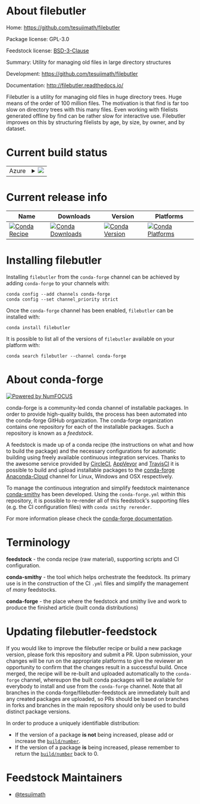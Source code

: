About filebutler
================

Home: https://github.com/tesujimath/filebutler

Package license: GPL-3.0

Feedstock license: [BSD-3-Clause](https://github.com/conda-forge/filebutler-feedstock/blob/master/LICENSE.txt)

Summary: Utility for managing old files in large directory structures

Development: https://github.com/tesujimath/filebutler

Documentation: http://filebutler.readthedocs.io/

Filebutler is a utility for managing old files in huge directory trees.
Huge means of the order of 100 million files. The motivation is that
find is far too slow on directory trees with this many files. Even
working with filelists generated offline by find can be rather slow for
interactive use. Filebutler improves on this by structuring filelists by
age, by size, by owner, and by dataset.


Current build status
====================


<table>
    
  <tr>
    <td>Azure</td>
    <td>
      <details>
        <summary>
          <a href="https://dev.azure.com/conda-forge/feedstock-builds/_build/latest?definitionId=300&branchName=master">
            <img src="https://dev.azure.com/conda-forge/feedstock-builds/_apis/build/status/filebutler-feedstock?branchName=master">
          </a>
        </summary>
        <table>
          <thead><tr><th>Variant</th><th>Status</th></tr></thead>
          <tbody><tr>
              <td>linux_64_python3.10.____cpython</td>
              <td>
                <a href="https://dev.azure.com/conda-forge/feedstock-builds/_build/latest?definitionId=300&branchName=master">
                  <img src="https://dev.azure.com/conda-forge/feedstock-builds/_apis/build/status/filebutler-feedstock?branchName=master&jobName=linux&configuration=linux_64_python3.10.____cpython" alt="variant">
                </a>
              </td>
            </tr><tr>
              <td>linux_64_python3.7.____cpython</td>
              <td>
                <a href="https://dev.azure.com/conda-forge/feedstock-builds/_build/latest?definitionId=300&branchName=master">
                  <img src="https://dev.azure.com/conda-forge/feedstock-builds/_apis/build/status/filebutler-feedstock?branchName=master&jobName=linux&configuration=linux_64_python3.7.____cpython" alt="variant">
                </a>
              </td>
            </tr><tr>
              <td>linux_64_python3.8.____cpython</td>
              <td>
                <a href="https://dev.azure.com/conda-forge/feedstock-builds/_build/latest?definitionId=300&branchName=master">
                  <img src="https://dev.azure.com/conda-forge/feedstock-builds/_apis/build/status/filebutler-feedstock?branchName=master&jobName=linux&configuration=linux_64_python3.8.____cpython" alt="variant">
                </a>
              </td>
            </tr><tr>
              <td>linux_64_python3.9.____cpython</td>
              <td>
                <a href="https://dev.azure.com/conda-forge/feedstock-builds/_build/latest?definitionId=300&branchName=master">
                  <img src="https://dev.azure.com/conda-forge/feedstock-builds/_apis/build/status/filebutler-feedstock?branchName=master&jobName=linux&configuration=linux_64_python3.9.____cpython" alt="variant">
                </a>
              </td>
            </tr><tr>
              <td>osx_64_python3.10.____cpython</td>
              <td>
                <a href="https://dev.azure.com/conda-forge/feedstock-builds/_build/latest?definitionId=300&branchName=master">
                  <img src="https://dev.azure.com/conda-forge/feedstock-builds/_apis/build/status/filebutler-feedstock?branchName=master&jobName=osx&configuration=osx_64_python3.10.____cpython" alt="variant">
                </a>
              </td>
            </tr><tr>
              <td>osx_64_python3.7.____cpython</td>
              <td>
                <a href="https://dev.azure.com/conda-forge/feedstock-builds/_build/latest?definitionId=300&branchName=master">
                  <img src="https://dev.azure.com/conda-forge/feedstock-builds/_apis/build/status/filebutler-feedstock?branchName=master&jobName=osx&configuration=osx_64_python3.7.____cpython" alt="variant">
                </a>
              </td>
            </tr><tr>
              <td>osx_64_python3.8.____cpython</td>
              <td>
                <a href="https://dev.azure.com/conda-forge/feedstock-builds/_build/latest?definitionId=300&branchName=master">
                  <img src="https://dev.azure.com/conda-forge/feedstock-builds/_apis/build/status/filebutler-feedstock?branchName=master&jobName=osx&configuration=osx_64_python3.8.____cpython" alt="variant">
                </a>
              </td>
            </tr><tr>
              <td>osx_64_python3.9.____cpython</td>
              <td>
                <a href="https://dev.azure.com/conda-forge/feedstock-builds/_build/latest?definitionId=300&branchName=master">
                  <img src="https://dev.azure.com/conda-forge/feedstock-builds/_apis/build/status/filebutler-feedstock?branchName=master&jobName=osx&configuration=osx_64_python3.9.____cpython" alt="variant">
                </a>
              </td>
            </tr>
          </tbody>
        </table>
      </details>
    </td>
  </tr>
</table>

Current release info
====================

| Name | Downloads | Version | Platforms |
| --- | --- | --- | --- |
| [![Conda Recipe](https://img.shields.io/badge/recipe-filebutler-green.svg)](https://anaconda.org/conda-forge/filebutler) | [![Conda Downloads](https://img.shields.io/conda/dn/conda-forge/filebutler.svg)](https://anaconda.org/conda-forge/filebutler) | [![Conda Version](https://img.shields.io/conda/vn/conda-forge/filebutler.svg)](https://anaconda.org/conda-forge/filebutler) | [![Conda Platforms](https://img.shields.io/conda/pn/conda-forge/filebutler.svg)](https://anaconda.org/conda-forge/filebutler) |

Installing filebutler
=====================

Installing `filebutler` from the `conda-forge` channel can be achieved by adding `conda-forge` to your channels with:

```
conda config --add channels conda-forge
conda config --set channel_priority strict
```

Once the `conda-forge` channel has been enabled, `filebutler` can be installed with:

```
conda install filebutler
```

It is possible to list all of the versions of `filebutler` available on your platform with:

```
conda search filebutler --channel conda-forge
```


About conda-forge
=================

[![Powered by
NumFOCUS](https://img.shields.io/badge/powered%20by-NumFOCUS-orange.svg?style=flat&colorA=E1523D&colorB=007D8A)](https://numfocus.org)

conda-forge is a community-led conda channel of installable packages.
In order to provide high-quality builds, the process has been automated into the
conda-forge GitHub organization. The conda-forge organization contains one repository
for each of the installable packages. Such a repository is known as a *feedstock*.

A feedstock is made up of a conda recipe (the instructions on what and how to build
the package) and the necessary configurations for automatic building using freely
available continuous integration services. Thanks to the awesome service provided by
[CircleCI](https://circleci.com/), [AppVeyor](https://www.appveyor.com/)
and [TravisCI](https://travis-ci.com/) it is possible to build and upload installable
packages to the [conda-forge](https://anaconda.org/conda-forge)
[Anaconda-Cloud](https://anaconda.org/) channel for Linux, Windows and OSX respectively.

To manage the continuous integration and simplify feedstock maintenance
[conda-smithy](https://github.com/conda-forge/conda-smithy) has been developed.
Using the ``conda-forge.yml`` within this repository, it is possible to re-render all of
this feedstock's supporting files (e.g. the CI configuration files) with ``conda smithy rerender``.

For more information please check the [conda-forge documentation](https://conda-forge.org/docs/).

Terminology
===========

**feedstock** - the conda recipe (raw material), supporting scripts and CI configuration.

**conda-smithy** - the tool which helps orchestrate the feedstock.
                   Its primary use is in the construction of the CI ``.yml`` files
                   and simplify the management of *many* feedstocks.

**conda-forge** - the place where the feedstock and smithy live and work to
                  produce the finished article (built conda distributions)


Updating filebutler-feedstock
=============================

If you would like to improve the filebutler recipe or build a new
package version, please fork this repository and submit a PR. Upon submission,
your changes will be run on the appropriate platforms to give the reviewer an
opportunity to confirm that the changes result in a successful build. Once
merged, the recipe will be re-built and uploaded automatically to the
`conda-forge` channel, whereupon the built conda packages will be available for
everybody to install and use from the `conda-forge` channel.
Note that all branches in the conda-forge/filebutler-feedstock are
immediately built and any created packages are uploaded, so PRs should be based
on branches in forks and branches in the main repository should only be used to
build distinct package versions.

In order to produce a uniquely identifiable distribution:
 * If the version of a package **is not** being increased, please add or increase
   the [``build/number``](https://docs.conda.io/projects/conda-build/en/latest/resources/define-metadata.html#build-number-and-string).
 * If the version of a package **is** being increased, please remember to return
   the [``build/number``](https://docs.conda.io/projects/conda-build/en/latest/resources/define-metadata.html#build-number-and-string)
   back to 0.

Feedstock Maintainers
=====================

* [@tesujimath](https://github.com/tesujimath/)

